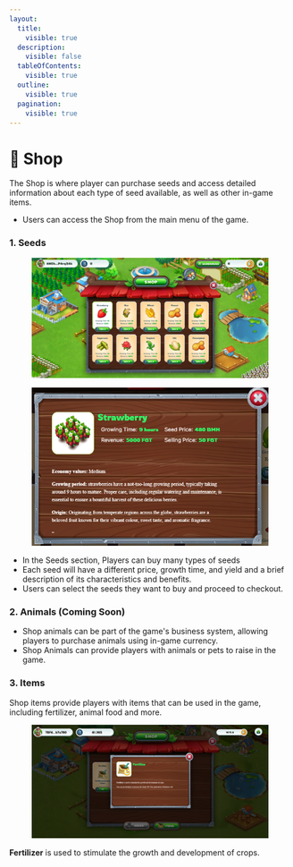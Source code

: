 ```yaml
---
layout:
  title:
    visible: true
  description:
    visible: false
  tableOfContents:
    visible: true
  outline:
    visible: true
  pagination:
    visible: true
---
```


# 🛒 Shop

The Shop is where player can purchase seeds and access detailed information about each type of seed available, as well as other in-game items.

* Users can access the Shop from the main menu of the game.

### 1. Seeds <a href="#id-1.-seeds" id="id-1.-seeds"></a>

<figure><img src="../../.gitbook/assets/shop.png" alt=""><figcaption></figcaption></figure>

<figure><img src="../../.gitbook/assets/seed.png" alt=""><figcaption></figcaption></figure>

* In the Seeds section, Players can buy many types of seeds
* Each seed will have a different price, growth time, and yield and a brief description of its characteristics and benefits.
* Users can select the seeds they want to buy and proceed to checkout.

### 2. Animals (Coming Soon) <a href="#id-2.-animals-coming-soon" id="id-2.-animals-coming-soon"></a>

* Shop animals can be part of the game's business system, allowing players to purchase animals using in-game currency.
* Shop Animals can provide players with animals or pets to raise in the game.

### 3. Items <a href="#id-3.-items" id="id-3.-items"></a>

Shop items provide players with items that can be used in the game, including fertilizer, animal food and more.

<figure><img src="../../.gitbook/assets/shop item.png" alt=""><figcaption></figcaption></figure>

**Fertilizer** is used to stimulate the growth and development of crops.&#x20;



